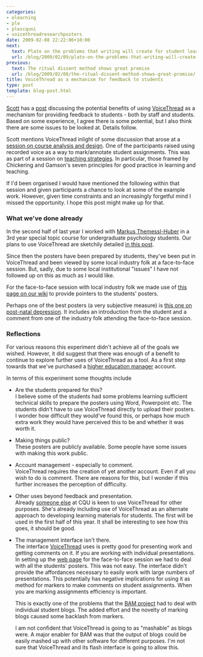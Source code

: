 ```yaml
---
categories:
- elearning
- ple
- plescquni
- voicethreadresearchposters
date: 2009-02-08 22:22:06+10:00
next:
  text: Plato on the problems that writing will create for student learning
  url: /blog/2009/02/09/plato-on-the-problems-that-writing-will-create-for-student-learning/
previous:
  text: The ritual dissent method shows great promise
  url: /blog/2009/02/08/the-ritual-dissent-method-shows-great-promise/
title: VoiceThread as a mechanism for feedback to students
type: post
template: blog-post.html
---
```

[Scott](http://www.blogger.com/profile/01008752894148145398) has a [post](http://e-learning-engagement.blogspot.com/2009/02/technology-mediated-student-feedback.html) discussing the potential benefits of using [VoiceThread](http://voicethread.com/) as a mechanism for providing feedback to students - both by staff and students. Based on some experience, I agree there is some potential, but I also think there are some issues to be looked at. Details follow.

Scott mentions VoiceThread inlight of some discussion that arose at a [session on course analysis and design](http://coursedesign.wordpress.com/). One of the participants raised using recorded voice as a way to mark/annotate student assignments. This was as part of a session on [teaching strategies](http://coursedesign.wordpress.com/strategies/). In particular, those framed by Chickering and Gamson's seven principles for good practice in learning and teaching.

If I'd been organised I would have mentioned the following within that session and given participants a chance to look at some of the example work. However, given time constraints and an increasingly forgetful mind I missed the opportunity. I hope this post might make up for that.

### What we've done already

In the second half of last year I worked with [Markus Themessl-Huber](http://fseh.cqu.edu.au/FCWViewer/staff.do;?site=100&sid=THEMESSM) in a 3rd year special topic course for undergraduate psychology students. Our plans to use VoiceThread are sketchily detailed [in this post](/blog/2008/08/11/voice-thread-for-research-posters/).

Since then the posters have been prepared by students, they've been put in VoiceThread and been viewed by some local industry folk at a face-to-face session. But, sadly, due to some local institutional "issues" I have not followed up on this as much as I would like.

For the face-to-face session with local industry folk we made use of [this page on our wiki](http://cddu.cqu.edu.au/index.php/Voice_Thread_for_Research_Posters) to provide pointers to the students' posters.

Perhaps one of the best posters (a very subjective measure) is [this one on post-natal depression](http://voicethread.com/share/252621/). It includes an introduction from the student and a comment from one of the industry folk attending the face-to-face session.

### Reflections

For various reasons this experiment didn't achieve all of the goals we wished. However, it did suggest that there was enough of a benefit to continue to explore further uses of VoiceThread as a tool. As a first step towards that we've purchased a [higher education manager](http://voicethread.com/pricing/highered/) account.

In terms of this experiment some thoughts include

- Are the students prepared for this?  
    I believe some of the students had some problems learning sufficient technical skills to prepare the posters using Word, Powerpoint etc. The students didn't have to use VoiceThread directly to upload their posters. I wonder how difficult they would've found this, or perhaps how much extra work they would have perceived this to be and whether it was worth it.
- Making things public?  
    These posters are publicly available. Some people have some issues with making this work public.
- Account management - especially to comment.  
    VoiceThread requires the creation of yet another account. Even if all you wish to do is comment. There are reasons for this, but I wonder if this further increases the perception of difficulty.
- Other uses beyond feedback and presentation.  
    Already [someone else](http://nonamuldoon.wordpress.com/) at CQU is keen to use VoiceThread for other purposes. She's already including use of VoiceThread as an alternate approach to developing learning materials for students. The first will be used in the first half of this year. It shall be interesting to see how this goes, it should be good.
- The management interface isn't there.  
    The interface [VoiceThread](http://voicethread.com/) uses is pretty good for presenting work and getting comments on it. If you are working with individual presentations. In setting up the [web page](http://cddu.cqu.edu.au/index.php/Voice_Thread_for_Research_Posters) for the face-to-face session we had to deal with all the students' posters. This was not easy. The interface didn't provide the affordances necessary to easily work with large numbers of presentations. This potentially has negative implications for using it as method for markers to make comments on student assignments. When you are marking assignments efficiency is important.
    
    This is exactly one of the problems that the [BAM project](/blog/research/bam-blog-aggregation-management/) had to deal with individual student blogs. The added effort and the novelty of marking blogs caused some backlash from markers.
    
    I am not confident that VoiceThread is going to as "mashable" as blogs were. A major enabler for BAM was that the output of blogs could be easily mashed up with other software for different purposes. I'm not sure that VoiceThread and its flash interface is going to allow this.